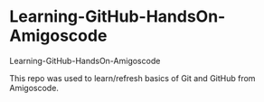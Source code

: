 # Learning-GitHub-HandsOn-Amigoscode
Learning-GitHub-HandsOn-Amigoscode

This repo was used to learn/refresh basics of Git and GitHub from Amigoscode.
